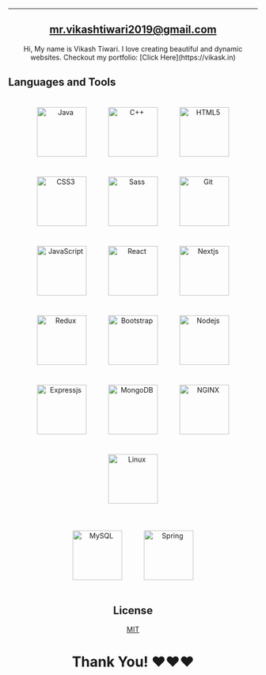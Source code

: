 

###

<div align="center">
  <a href="https://www.linkedin.com/in/vikashtiwarii/" target="_blank">
  
  </a>

  
</div>
<hr/>

<div align="center">
<h2>
    <a href="mailto:mr.vikashtiwari2019@gmail.com">mr.vikashtiwari2019@gmail.com</a>
</h2>
Hi,
My name is Vikash Tiwari.
I love creating beautiful and dynamic websites. Checkout my portfolio: [Click Here](https://vikask.in)
  
</div>

## Languages and Tools  
<div align="center">  
<a href="http://getbem.com/" target="_blank"><img style="margin: 20px" src="https://cdn.worldvectorlogo.com/logos/java.svg" alt="Java" height="100" /></a>
<a href="http://getbem.com/" target="_blank"><img style="margin: 20px" src="https://profilinator.rishav.dev/skills-assets/cplusplus-original.svg" alt="C++" height="100" /></a>
<a href="https://en.wikipedia.org/wiki/HTML5" target="_blank"><img style="margin: 20px" src="https://profilinator.rishav.dev/skills-assets/html5-original-wordmark.svg" alt="HTML5" height="100" /></a> 
<a href="https://www.w3schools.com/css/" target="_blank"><img style="margin: 20px" src="https://profilinator.rishav.dev/skills-assets/css3-original-wordmark.svg" alt="CSS3" height="100" /></a>  
<a href="https://sass-lang.com/" target="_blank"><img style="margin: 20px" src="https://profilinator.rishav.dev/skills-assets/sass-original.svg" alt="Sass" height="100" /></a>  
<a href="https://github.com/" target="_blank"><img style="margin: 20px" src="https://profilinator.rishav.dev/skills-assets/git-scm-icon.svg" alt="Git" height="100" /></a>  
<a href="https://www.javascript.com/" target="_blank"><img style="margin: 20px" src="https://profilinator.rishav.dev/skills-assets/javascript-original.svg" alt="JavaScript" height="100" /></a>  
<a href="https://reactjs.org/" target="_blank"><img style="margin: 20px" src="https://profilinator.rishav.dev/skills-assets/react-original-wordmark.svg" alt="React" height="100" /></a>  
<a href="https://reactjs.org/" target="_blank"><img style="margin: 20px" src="https://upload.wikimedia.org/wikipedia/commons/thumb/8/8e/Nextjs-logo.svg/2560px-Nextjs-logo.svg.png" alt="Nextjs" height="100" /></a>  
<a href="https://redux.js.org/" target="_blank"><img style="margin: 20px" src="https://profilinator.rishav.dev/skills-assets/redux-original.svg" alt="Redux" height="100" /></a>  
<a href="https://getbootstrap.com/docs/3.4/javascript/" target="_blank"><img style="margin: 20px" src="https://profilinator.rishav.dev/skills-assets/bootstrap-plain.svg" alt="Bootstrap" height="100" /></a>
<a href="http://getbem.com/" target="_blank"><img style="margin: 20px" src="https://profilinator.rishav.dev/skills-assets/nodejs-original-wordmark.svg" alt="Nodejs" height="100" /></a> 
<a href="http://getbem.com/" target="_blank"><img style="margin: 20px" src="https://profilinator.rishav.dev/skills-assets/express-original-wordmark.svg" alt="Expressjs" height="100" /></a>  
<a href="http://getbem.com/" target="_blank"><img style="margin: 20px" src="https://profilinator.rishav.dev/skills-assets/mongodb-original-wordmark.svg" alt="MongoDB" height="100" /></a>  
<a href="http://getbem.com/" target="_blank"><img style="margin: 20px" src="https://profilinator.rishav.dev/skills-assets/nginx-original.svg" alt="NGINX" height="100" /></a>
<a href="http://getbem.com/" target="_blank"><img style="margin: 20px" src="https://profilinator.rishav.dev/skills-assets/linux-original.svg" alt="Linux" height="100" /></a>

<a href="http://getbem.com/" target="_blank"><img style="margin: 20px" src="https://www.svgrepo.com/show/303251/mysql-logo.svg" alt="MySQL" height="100" /></a>
<a href="http://getbem.com/" target="_blank"><img style="margin: 20px" src="https://upload.wikimedia.org/wikipedia/commons/thumb/4/44/Spring_Framework_Logo_2018.svg/800px-Spring_Framework_Logo_2018.svg.png" alt="Spring" height="100" /></a>


## License
[MIT](https://choosealicense.com/licenses/mit/)

# Thank You! ❤️❤️❤️
